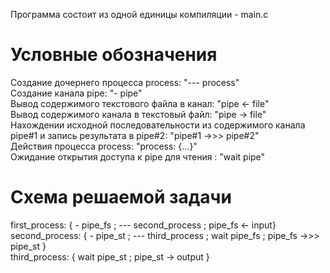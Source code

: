 Программа состоит из одной единицы компиляции - main.c

# Условные обозначения
Cоздание дочернего процесса process: "--- process"  
Cоздание канала pipe: "- pipe"  
Вывод содержимого текстового файла в канал: "pipe <- file"   
Вывод содержимого  канала в текстовый файл: "pipe -> file"  
Нахождении исходной последовательности из содержимого канала pipe#1 и запись результата в pipe#2: "pipe#1 ->>> pipe#2"    
Действия процесса process: "process: {...}"  
Ожидание открытия доступа к pipe для чтения : "wait pipe"   

# Схема решаемой задачи  
first_process: { - pipe_fs ; --- second_process ; pipe_fs <- input}  
second_process: {  - pipe_st ; --- third_process ; wait pipe_fs ; pipe_fs ->>> pipe_st }  
third_process: { wait pipe_st ;  pipe_st -> output }
